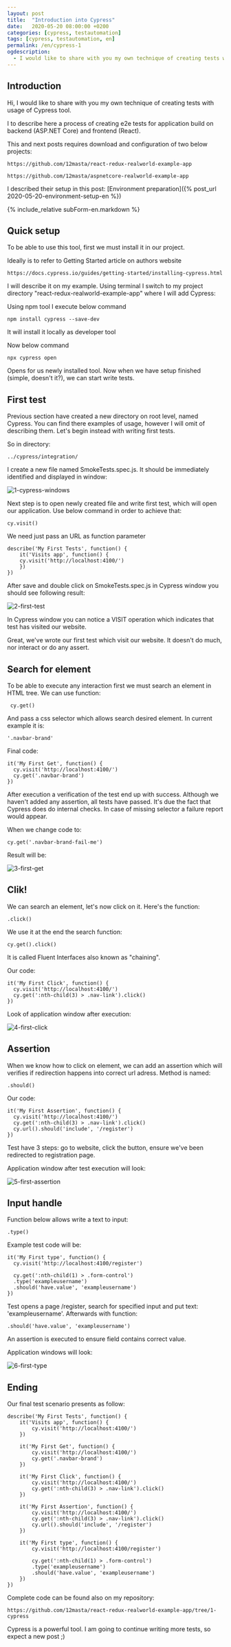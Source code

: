 ```yaml
---
layout: post
title:  "Introduction into Cypress"
date:   2020-05-20 08:00:00 +0200
categories: [cypress, testautomation]
tags: [cypress, testautomation, en]
permalink: /en/cypress-1
ogdescription:
  - I would like to share with you my own technique of creating tests with usage of Cypress tool.
---
```


## Introduction

Hi, I would like to share with you my own technique of creating tests with usage of Cypress tool.

I to describe here a process of creating e2e tests for application build on backend (ASP.NET Core) and frontend (React).

This and next posts requires download and configuration of two below projects:

    https://github.com/12masta/react-redux-realworld-example-app

    https://github.com/12masta/aspnetcore-realworld-example-app

I described their setup in this post: [Environment preparation]({% post_url 2020-05-20-environment-setup-en %})

{% include_relative subForm-en.markdown %}

## Quick setup

To be able to use this tool, first we must install it in our project.

Ideally is to refer to Getting Started article on authors website

    https://docs.cypress.io/guides/getting-started/installing-cypress.html

I will describe it on my example. Using terminal I switch to my project directory "react-redux-realworld-example-app" where I will add Cypress:

Using npm tool I execute below command

    npm install cypress --save-dev

It will install it locally as developer tool

Now below command

    npx cypress open

Opens for us newly installed tool. Now when we have setup finished (simple, doesn't it?), we can start write tests.

## First test

Previous section have created a new directory on root level, named Cypress. You can find there examples of usage, however I will omit of describing them. Let's begin instead with writing first tests.

So in directory:

    ../cypress/integration/

I create a new file named SmokeTests.spec.js. It should be immediately identified and displayed in window:

![1-cypress-windows](https://firebasestorage.googleapis.com/v0/b/marcinstanek-a2c3b.appspot.com/o/2019-10-01-first-tests-with-cypress%2F1-cypress-windows.png?alt=media&token=d833a67e-6977-40ad-8cd5-83c897b51ccd)

Next step is to open newly created file and write first test, which will open our application. Use below command in order to achieve that:

    cy.visit()

We need just pass an URL as function parameter

    describe('My First Tests', function() {
        it('Visits app', function() {
        cy.visit('http://localhost:4100/')
        })
    })

After save and double click on SmokeTests.spec.js in Cypress window you should see following result:

![2-first-test](https://firebasestorage.googleapis.com/v0/b/marcinstanek-a2c3b.appspot.com/o/2019-10-01-first-tests-with-cypress%2F2-first-test.png?alt=media&token=6643978e-ba1f-4fcc-a319-3822d183adec)

In Cypress window you can notice a VISIT operation which indicates that test has visited our website.

Great, we've wrote our first test which visit our website. It doesn't do much, nor interact or do any assert.

## Search for element

To be able to execute any interaction first we must search an element in HTML tree. We can use function:

     cy.get()

And pass a css selector which allows search desired element. In current example it is:

    '.navbar-brand'

Final code:

    it('My First Get', function() {
      cy.visit('http://localhost:4100/')
      cy.get('.navbar-brand')
    })

After execution a verification of the test end up with success. Although we haven't added any assertion, all tests have passed. It's due the fact that Cypress does do internal checks. In case of missing selector a failure report would appear.

When we change code to:

    cy.get('.navbar-brand-fail-me')

Result will be:

![3-first-get](https://firebasestorage.googleapis.com/v0/b/marcinstanek-a2c3b.appspot.com/o/2019-10-01-first-tests-with-cypress%2F3-first-get-v2.png?alt=media&token=aee6da24-3e1e-4fbe-9936-ad5d7ae36338)

## Clik!

We can search an element, let's now click on it. Here's the function:

    .click()

We use it at the end the search function:

    cy.get().click()

It is called Fluent Interfaces also known as "chaining".

Our code:

    it('My First Click', function() {
      cy.visit('http://localhost:4100/')
      cy.get(':nth-child(3) > .nav-link').click()
    })

Look of application window after execution:

![4-first-click](https://firebasestorage.googleapis.com/v0/b/marcinstanek-a2c3b.appspot.com/o/2019-10-01-first-tests-with-cypress%2F4-first-click.png?alt=media&token=6848ffb6-57d6-457c-b115-294b1f81ee53)

## Assertion

When we know how to click on element, we can add an assertion which will verifies if redirection happens into correct url adress. Method is named:

    .should()

Our code:

    it('My First Assertion', function() {
      cy.visit('http://localhost:4100/')
      cy.get(':nth-child(3) > .nav-link').click()
      cy.url().should('include', '/register')
    })

Test have 3 steps: go to website, click the button, ensure we've been redirected to registration page.

Application window after test execution will look:

![5-first-assertion](https://firebasestorage.googleapis.com/v0/b/marcinstanek-a2c3b.appspot.com/o/2019-10-01-first-tests-with-cypress%2F5-first-assertion.png?alt=media&token=673b7b71-2bac-4dc6-be71-8f40f6619c91)

## Input handle

Function below allows write a text to input:

    .type()

Example test code will be:

    it('My First type', function() {
      cy.visit('http://localhost:4100/register')

      cy.get(':nth-child(1) > .form-control')
      .type('exampleusername')
      .should('have.value', 'exampleusername')
    })

Test opens a page /register, search for specified input and put text: 'exampleusername'. Afterwards with function:

    .should('have.value', 'exampleusername')

An assertion is executed to ensure field contains correct value.

Application windows will look:

![6-first-type](https://firebasestorage.googleapis.com/v0/b/marcinstanek-a2c3b.appspot.com/o/2019-10-01-first-tests-with-cypress%2F6-first-type.png?alt=media&token=4a7866a6-bc0a-4115-a798-7271a20b33a5)

## Ending

Our final test scenario presents as follow:

    describe('My First Tests', function() {
        it('Visits app', function() {
            cy.visit('http://localhost:4100/')
        })

        it('My First Get', function() {
            cy.visit('http://localhost:4100/')
            cy.get('.navbar-brand')
        })

        it('My First Click', function() {
            cy.visit('http://localhost:4100/')
            cy.get(':nth-child(3) > .nav-link').click()
        })

        it('My First Assertion', function() {
            cy.visit('http://localhost:4100/')
            cy.get(':nth-child(3) > .nav-link').click()
            cy.url().should('include', '/register')
        })

        it('My First type', function() {
            cy.visit('http://localhost:4100/register')

            cy.get(':nth-child(1) > .form-control')
            .type('exampleusername')
            .should('have.value', 'exampleusername')
        })
    })

Complete code can be found also on my repository:

    https://github.com/12masta/react-redux-realworld-example-app/tree/1-cypress

Cypress is a powerful tool. I am going to continue writing more tests, so expect a new post ;)

<!-- {% include_relative leadmagnet.markdown %} -->
